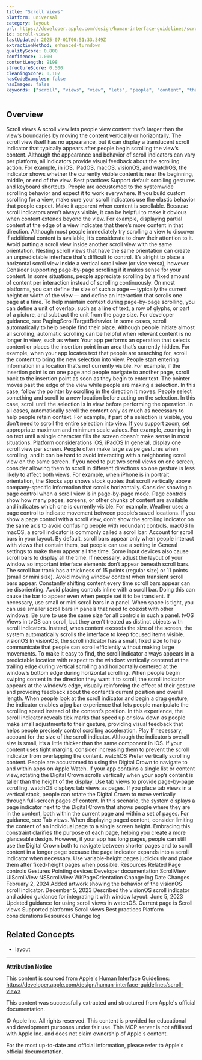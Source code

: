 ```yaml
---
title: "Scroll Views"
platform: universal
category: layout
url: https://developer.apple.com/design/human-interface-guidelines/scroll-views
id: scroll-views
lastUpdated: 2025-07-01T00:51:33.349Z
extractionMethod: enhanced-turndown
qualityScore: 0.800
confidence: 1.000
contentLength: 9198
structureScore: 0.500
cleaningScore: 0.107
hasCodeExamples: false
hasImages: false
keywords: ["scroll", "views", "view", "lets", "people", "content", "that", "larger", "than", "boundaries"]
---
```

## Overview

Scroll views A scroll view lets people view content that’s larger than the view’s boundaries by moving the content vertically or horizontally. The scroll view itself has no appearance, but it can display a translucent scroll indicator that typically appears after people begin scrolling the view’s content. Although the appearance and behavior of scroll indicators can vary per platform, all indicators provide visual feedback about the scrolling action. For example, in iOS, iPadOS, macOS, visionOS, and watchOS, the indicator shows whether the currently visible content is near the beginning, middle, or end of the view. Best practices Support default scrolling gestures and keyboard shortcuts. People are accustomed to the systemwide scrolling behavior and expect it to work everywhere. If you build custom scrolling for a view, make sure your scroll indicators use the elastic behavior that people expect. Make it apparent when content is scrollable. Because scroll indicators aren’t always visible, it can be helpful to make it obvious when content extends beyond the view. For example, displaying partial content at the edge of a view indicates that there’s more content in that direction. Although most people immediately try scrolling a view to discover if additional content is available, it’s considerate to draw their attention to it. Avoid putting a scroll view inside another scroll view with the same orientation. Nesting scroll views that have the same orientation can create an unpredictable interface that’s difficult to control. It’s alright to place a horizontal scroll view inside a vertical scroll view (or vice versa), however. Consider supporting page-by-page scrolling if it makes sense for your content. In some situations, people appreciate scrolling by a fixed amount of content per interaction instead of scrolling continuously. On most platforms, you can define the size of such a page — typically the current height or width of the view — and define an interaction that scrolls one page at a time. To help maintain context during page-by-page scrolling, you can define a unit of overlap, such as a line of text, a row of glyphs, or part of a picture, and subtract the unit from the page size. For developer guidance, see PagingScrollTargetBehavior. In some cases, scroll automatically to help people find their place. Although people initiate almost all scrolling, automatic scrolling can be helpful when relevant content is no longer in view, such as when: Your app performs an operation that selects content or places the insertion point in an area that’s currently hidden. For example, when your app locates text that people are searching for, scroll the content to bring the new selection into view. People start entering information in a location that’s not currently visible. For example, if the insertion point is on one page and people navigate to another page, scroll back to the insertion point as soon as they begin to enter text. The pointer moves past the edge of the view while people are making a selection. In this case, follow the pointer by scrolling in the direction it moves. People select something and scroll to a new location before acting on the selection. In this case, scroll until the selection is in view before performing the operation. In all cases, automatically scroll the content only as much as necessary to help people retain context. For example, if part of a selection is visible, you don’t need to scroll the entire selection into view. If you support zoom, set appropriate maximum and minimum scale values. For example, zooming in on text until a single character fills the screen doesn’t make sense in most situations. Platform considerations iOS, iPadOS In general, display one scroll view per screen. People often make large swipe gestures when scrolling, and it can be hard to avoid interacting with a neighboring scroll view on the same screen. If you need to put two scroll views on one screen, consider allowing them to scroll in different directions so one gesture is less likely to affect both views. For example, when iPhone is in portrait orientation, the Stocks app shows stock quotes that scroll vertically above company-specific information that scrolls horizontally. Consider showing a page control when a scroll view is in page-by-page mode. Page controls show how many pages, screens, or other chunks of content are available and indicates which one is currently visible. For example, Weather uses a page control to indicate movement between people’s saved locations. If you show a page control with a scroll view, don’t show the scrolling indicator on the same axis to avoid confusing people with redundant controls. macOS In macOS, a scroll indicator is commonly called a scroll bar. Account for scroll bars in your layout. By default, scroll bars appear only when people interact with views that contain them, but people can use a setting in General settings to make them appear all the time. Some input devices also cause scroll bars to display all the time. If necessary, adjust the layout of your window so important interface elements don’t appear beneath scroll bars. The scroll bar track has a thickness of 15 points (regular size) or 11 points (small or mini size). Avoid moving window content when transient scroll bars appear. Constantly shifting content every time scroll bars appear can be disorienting. Avoid placing controls inline with a scroll bar. Doing this can cause the bar to appear even when people set it to be transient. If necessary, use small or mini scroll bars in a panel. When space is tight, you can use smaller scroll bars in panels that need to coexist with other windows. Be sure to use the same size for all controls in such a panel. tvOS Views in tvOS can scroll, but they aren’t treated as distinct objects with scroll indicators. Instead, when content exceeds the size of the screen, the system automatically scrolls the interface to keep focused items visible. visionOS In visionOS, the scroll indicator has a small, fixed size to help communicate that people can scroll efficiently without making large movements. To make it easy to find, the scroll indicator always appears in a predictable location with respect to the window: vertically centered at the trailing edge during vertical scrolling and horizontally centered at the window’s bottom edge during horizontal scrolling. When people begin swiping content in the direction they want it to scroll, the scroll indicator appears at the window’s edge, visually reinforcing the effect of their gesture and providing feedback about the content’s current position and overall length. When people look at the scroll indicator and begin a drag gesture, the indicator enables a jog bar experience that lets people manipulate the scrolling speed instead of the content’s position. In this experience, the scroll indicator reveals tick marks that speed up or slow down as people make small adjustments to their gesture, providing visual feedback that helps people precisely control scrolling acceleration. Play If necessary, account for the size of the scroll indicator. Although the indicator’s overall size is small, it’s a little thicker than the same component in iOS. If your content uses tight margins, consider increasing them to prevent the scroll indicator from overlapping the content. watchOS Prefer vertically scrolling content. People are accustomed to using the Digital Crown to navigate to and within apps on Apple Watch. If your app contains a single list or content view, rotating the Digital Crown scrolls vertically when your app’s content is taller than the height of the display. Use tab views to provide page-by-page scrolling. watchOS displays tab views as pages. If you place tab views in a vertical stack, people can rotate the Digital Crown to move vertically through full-screen pages of content. In this scenario, the system displays a page indicator next to the Digital Crown that shows people where they are in the content, both within the current page and within a set of pages. For guidance, see Tab views. When displaying paged content, consider limiting the content of an individual page to a single screen height. Embracing this constraint clarifies the purpose of each page, helping you create a more glanceable design. However, if your app has long pages, people can still use the Digital Crown both to navigate between shorter pages and to scroll content in a longer page because the page indicator expands into a scroll indicator when necessary. Use variable-height pages judiciously and place them after fixed-height pages when possible. Resources Related Page controls Gestures Pointing devices Developer documentation ScrollView UIScrollView NSScrollView WKPageOrientation Change log Date Changes February 2, 2024 Added artwork showing the behavior of the visionOS scroll indicator. December 5, 2023 Described the visionOS scroll indicator and added guidance for integrating it with window layout. June 5, 2023 Updated guidance for using scroll views in watchOS. Current page is Scroll views Supported platforms Scroll views Best practices Platform considerations Resources Change log

## Related Concepts

- layout

---

**Attribution Notice**

This content is sourced from Apple's Human Interface Guidelines: https://developer.apple.com/design/human-interface-guidelines/scroll-views

This content was successfully extracted and structured from Apple's official documentation.

© Apple Inc. All rights reserved. This content is provided for educational and development purposes under fair use. This MCP server is not affiliated with Apple Inc. and does not claim ownership of Apple's content.

For the most up-to-date and official information, please refer to Apple's official documentation.
